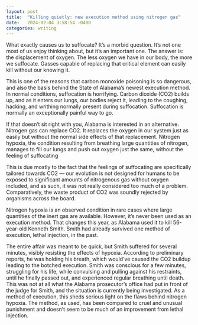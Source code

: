```yaml
---
layout: post
title:  "Killing quietly: new execution method using nitrogen gas"
date:   2024-02-04 3:58:54 -0400
categories: writing
---
```



What exactly causes us to suffocate? It’s a morbid question. It’s not one most of us enjoy thinking about, but it’s an important one. The answer is: the displacement of oxygen. The less oxygen we have in our body, the more we suffocate. Gasses capable of replacing that critical element can easily kill without our knowing it.


This is one of the reasons that carbon monoxide poisoning is so dangerous, and also the basis behind the State of Alabama’s newest execution method.
In normal conditions, suffocation is horrifying. Carbon dioxide (CO2) builds up, and as it enters our lungs, our bodies reject it, leading to the coughing, hacking, and writhing normally present during suffocation. Suffocation is normally an exceptionally painful way to go.


If that doesn’t sit right with you, Alabama is interested in an alternative. Nitrogen gas can replace CO2. It replaces the oxygen in our system just as easily but without the normal side effects of that replacement. Nitrogen hypoxia, the condition resulting from breathing large quantities of nitrogen, manages to fill our lungs and push out oxygen just the same, without the feeling of suffocating


This is due mostly to the fact that the feelings of suffocating are specifically tailored towards CO2 — our evolution is not designed for humans to be exposed to significant amounts of nitrogenous gas without oxygen included, and as such, it was not really considered too much of a problem. Comparatively, the waste product of CO2 was soundly rejected by organisms across the board.


Nitrogen hypoxia is an observed condition in rare cases where large quantities of the inert gas are available. However, it’s never been used as an execution method. That changes this year, as Alabama used it to kill 56-year-old Kenneth Smith. Smith had already survived one method of execution, lethal injection, in the past.


The entire affair was meant to be quick, but Smith suffered for several minutes, visibly resisting the effects of hypoxia. According to preliminary reports, he was holding his breath, which would’ve caused the CO2 buildup leading to the botched execution. Smith was conscious for a few minutes, struggling for his life, while convulsing and pulling against his restraints, until he finally passed out, and experienced regular breathing until death.
This was not at all what the Alabama prosecutor’s office had put in front of the judge for Smith, and the situation is currently being investigated. As a method of execution, this sheds serious light on the flaws behind nitrogen hypoxia. The method, as used, has been compared to cruel and unusual punishment and doesn’t seem to be much of an improvement from lethal injection.